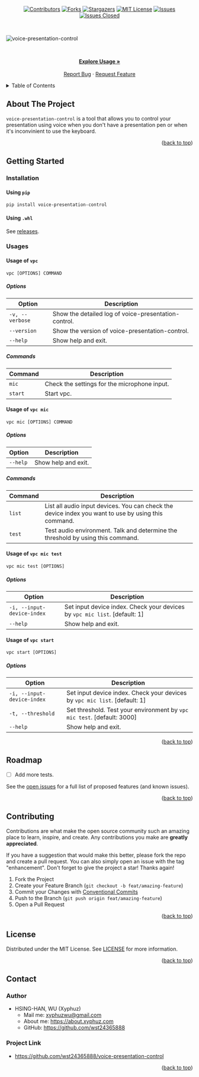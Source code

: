 <div id="top"></div>

<!-- PROJECT SHIELDS -->

[<div align="center"> ![Contributors][contributors-shield]][contributors-url]
[![Forks][forks-shield]][forks-url]
[![Stargazers][stars-shield]][stars-url]
[![MIT License][license-shield]][license-url]
[![Issues][issues-shield]][issues-url]
[![Issues Closed][issues-closed-shield]</div>][issues-closed-url]

<br />

<!-- PROJECT LOGO -->

![voice-presentation-control](https://socialify.git.ci/wst24365888/voice-presentation-control/image?description=1&font=KoHo&name=1&owner=1&pattern=Circuit%20Board&theme=Light)

<br />
<div align="center">
<p align="center">
    <a href="https://github.com/wst24365888/voice-presentation-control#usage"><strong>Explore Usage »</strong></a>
    <br />
    <br />
    <a href="https://github.com/wst24365888/voice-presentation-control/issues">Report Bug</a>
    ·
    <a href="https://github.com/wst24365888/voice-presentation-control/issues">Request Feature</a>
  </p>
</div>

<!-- TABLE OF CONTENTS -->

<details>
  <summary>Table of Contents</summary>
  <ol>
    <li>
      <a href="#about-the-project">About The Project</a>
    </li>
    <li>
      <a href="#getting-started">Getting Started</a>
      <ul>
        <li><a href="#installation">Installation</a></li>
        <li><a href="#usage">Usage</a></li>
      </ul>
    </li>
    <li><a href="#roadmap">Roadmap</a></li>
    <li><a href="#contributing">Contributing</a></li>
    <li><a href="#license">License</a></li>
    <li><a href="#contact">Contact</a></li>
  </ol>
</details>

<!-- ABOUT THE PROJECT -->

## About The Project

`voice-presentation-control` is a tool that allows you to control your presentation using voice when you don't have a presentation pen or when it's inconvinient to use the keyboard.

<p align="right">(<a href="#top">back to top</a>)</p>

<!-- GETTING STARTED -->

## Getting Started

### Installation

#### Using `pip`

`pip install voice-presentation-control`

#### Using `.whl`

See [releases](https://github.com/wst24365888/voice-presentation-control/releases).

### Usages

#### Usage of `vpc`

`vpc [OPTIONS] COMMAND`

##### Options

| Option          | Description                                          |
| --------------- | ---------------------------------------------------- |
| `-v, --verbose` | Show the detailed log of voice-presentation-control. |
| `--version`     | Show the version of voice-presentation-control.      |
| `--help`        | Show help and exit.                                  |

##### Commands

| Command | Description                                  |
| ------- | -------------------------------------------- |
| `mic`   | Check the settings for the microphone input. |
| `start` | Start vpc.                                   |

#### Usage of `vpc mic`

`vpc mic [OPTIONS] COMMAND`

##### Options

| Option   | Description         |
| -------- | ------------------- |
| `--help` | Show help and exit. |

##### Commands

| Command | Description                                                                                         |
| ------- | --------------------------------------------------------------------------------------------------- |
| `list`  | List all audio input devices. You can check the device index you want to use by using this command. |
| `test`  | Test audio environment. Talk and determine the threshold by using this command.                     |

#### Usage of `vpc mic test`

`vpc mic test [OPTIONS]`

##### Options

| Option                     | Description                                                                |
| -------------------------- | -------------------------------------------------------------------------- |
| `-i, --input-device-index` | Set input device index. Check your devices by `vpc mic list`. [default: 1] |
| `--help`                   | Show help and exit.                                                        |

#### Usage of `vpc start`

`vpc start [OPTIONS]`

##### Options

| Option                     | Description                                                                |
| -------------------------- | -------------------------------------------------------------------------- |
| `-i, --input-device-index` | Set input device index. Check your devices by `vpc mic list`. [default: 1] |
| `-t, --threshold`          | Set threshold. Test your environment by `vpc mic test`.  [default: 3000]   |
| `--help`                   | Show help and exit.                                                        |

<p align="right">(<a href="#top">back to top</a>)</p>

<!-- ROADMAP -->

## Roadmap

- [ ] Add more tests.

See the [open issues](https://github.com/wst24365888/voice-presentation-control/issues)
for a full list of proposed features (and known issues).

<p align="right">(<a href="#top">back to top</a>)</p>

<!-- CONTRIBUTING -->

## Contributing

Contributions are what make the open source community such an amazing place to
learn, inspire, and create. Any contributions you make are **greatly
appreciated**.

If you have a suggestion that would make this better, please fork the repo and
create a pull request. You can also simply open an issue with the tag
"enhancement". Don't forget to give the project a star! Thanks again!

1. Fork the Project
2. Create your Feature Branch (`git checkout -b feat/amazing-feature`)
3. Commit your Changes with
   [Conventional Commits](https://www.conventionalcommits.org/en/v1.0.0/)
4. Push to the Branch (`git push origin feat/amazing-feature`)
5. Open a Pull Request

<p align="right">(<a href="#top">back to top</a>)</p>

<!-- LICENSE -->

## License

Distributed under the MIT License. See
[LICENSE](https://github.com/wst24365888/voice-presentation-control/blob/main/LICENSE)
for more information.

<p align="right">(<a href="#top">back to top</a>)</p>

<!-- CONTACT -->

## Contact

### Author

- HSING-HAN, WU (Xyphuz)
  - Mail me: xyphuzwu@gmail.com
  - About me: <https://about.xyphuz.com>
  - GitHub: <https://github.com/wst24365888>

### Project Link

- <https://github.com/wst24365888/voice-presentation-control>

<p align="right">(<a href="#top">back to top</a>)</p>

[contributors-shield]: https://img.shields.io/github/contributors/wst24365888/voice-presentation-control.svg?style=for-the-badge
[contributors-url]: https://github.com/wst24365888/voice-presentation-control/graphs/contributors
[forks-shield]: https://img.shields.io/github/forks/wst24365888/voice-presentation-control.svg?style=for-the-badge
[forks-url]: https://github.com/wst24365888/voice-presentation-control/network/members
[stars-shield]: https://img.shields.io/github/stars/wst24365888/voice-presentation-control.svg?style=for-the-badge
[stars-url]: https://github.com/wst24365888/voice-presentation-control/stargazers
[issues-shield]: https://img.shields.io/github/issues/wst24365888/voice-presentation-control.svg?style=for-the-badge
[issues-url]: https://github.com/wst24365888/voice-presentation-control/issues
[issues-closed-shield]: https://img.shields.io/github/issues-closed/wst24365888/voice-presentation-control.svg?style=for-the-badge
[issues-closed-url]: https://github.com/wst24365888/voice-presentation-control/issues?q=is%3Aissue+is%3Aclosed
[license-shield]: https://img.shields.io/github/license/wst24365888/voice-presentation-control.svg?style=for-the-badge
[license-url]: https://github.com/wst24365888/voice-presentation-control/blob/main/LICENSE